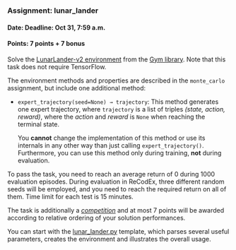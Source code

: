 ### Assignment: lunar_lander
#### Date: Deadline: Oct 31, 7:59 a.m.
#### Points: 7 points + 7 bonus

Solve the [LunarLander-v2 environment](https://www.gymlibrary.dev/environments/box2d/lunar_lander/)
from the [Gym library](https://www.gymlibrary.dev/). Note that this task
does not require TensorFlow.

The environment methods and properties are described in the `monte_carlo` assignment,
but include one additional method:
- `expert_trajectory(seed=None) → trajectory`: This method generates one expert
  trajectory, where `trajectory` is a list of triples _(state, action, reward)_,
  where the _action_ and _reward_ is `None` when reaching the terminal state.

  You **cannot** change the implementation of this method or use its internals in
  any other way than just calling `expert_trajectory()`. Furthermore,
  you can use this method only during training, **not** during evaluation.

To pass the task, you need to reach an average return of 0 during 1000 evaluation episodes.
During evaluation in ReCodEx, three different random seeds will be employed, and
you need to reach the required return on all of them. Time limit for each test
is 15 minutes.

The task is additionally a [_competition_](https://ufal.mff.cuni.cz/courses/npfl122/2223-winter#competitions)
and at most 7 points will be awarded according to relative ordering of your
solution performances.

You can start with the [lunar_lander.py](https://github.com/ufal/npfl122/tree/master/labs/03/lunar_lander.py)
template, which parses several useful parameters, creates the environment
and illustrates the overall usage.
